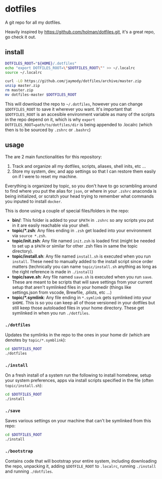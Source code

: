 # dotfiles

A git repo for all my dotfiles.

Heavily inspired by https://github.com/holman/dotfiles.git, it's a great repo, go check it out.


## install
```sh
DOTFILES_ROOT="${HOME}/.dotfiles"
echo "export DOTFILES_ROOT=\"$DOTFILES_ROOT\"" >> ~/.localrc
source ~/.localrc

curl -LO https://github.com/jaymody/dotfiles/archive/master.zip
unzip master.zip
rm master.zip
mv dotfiles-master $DOTFILES_ROOT
```
This will download the repo to `~/.dotfiles`, however you can change `$DOTFILES_ROOT` to save it wherever you want. It's important that `$DOTFILES_ROOT` is an accesible environment variable as many of the scripts in the repo depend on it, which is why `export DOTFILES_ROOT=path/to/dotfiles/dir` is being appended to .localrc (which then is to be sourced by `.zshrc` or `.bashrc`)

## usage

The are 2 main functionalities for this repository:
1. Track and organize all my dotfiles, scripts, aliases, shell inits, etc ...
2. Store my system, dev, and app settings so that I can restore them easily on if I were to reset my machine.

Everything is organized by topic, so you don't have to go scrambling around to find where you put the alias for `json`, or where in your `.zshrc` anaconda is being initialized, or scratch your head trying to remember what commands you inputed to install `docker`.

This is done using a couple of special files/folders in the repo:

- **bin/**: This folder is added to your `$PATH` in `.zshrc` so any scripts you put in it are easily reachable via your shell.
- **topic/\*.zsh**: Any files ending in `.zsh` get loaded into your environment via `source *.zsh`.
- **topic/init.zsh**: Any file named `init.zsh` is loaded first (might be needed to set up a `$PATH` or similar for other .zsh files in same the topic directory).
- **topic/install.sh**: Any file named `install.sh` is executed when you run `install`. These need to manually added to the install script since order matters (technically you can name `topic/install.sh` anything as long as the right reference is made in `./install`)
- **topic/save.sh**: Any file named `save.sh` is executed when you run `save`. These are meant to be scripts that will save settings from your current setup that aren't symlinked files in your homedir (things like settings.json from vscode, Brewfile, .plists, etc ...)
- **topic/\*.symlink**: Any file ending in `*.symlink` gets symlinked into your `$HOME`. This is so you can keep all of those versioned in your dotfiles but still keep those autoloaded files in your home directory. These get symlinked in when you run `./dotfiles`.

### `./dotfiles`
Updates the symlinks in the repo to the ones in your home dir (which are denotes by `topic/*.symblink`):
```sh
cd $DOTFILES_ROOT
./dotfiles
```

### `./install`
On a fresh install of a system run the following to install homebrew, setup your system preferences, apps via install scripts specified in the file (often `topic/install.sh`):
```sh
cd $DOTFILES_ROOT
./install
```

### `./save`
Saves various settings on your machine that can't be symlinked from this repo:
```sh
cd $DOTFILES_ROOT
./install
```

### `./bootstrap`
Contains code that will bootstrap your entire system, including downloading the repo, unpacking it, adding `$DOTFILE_ROOT` to `.localrc`, running `./install` and running `./dotfiles`.

